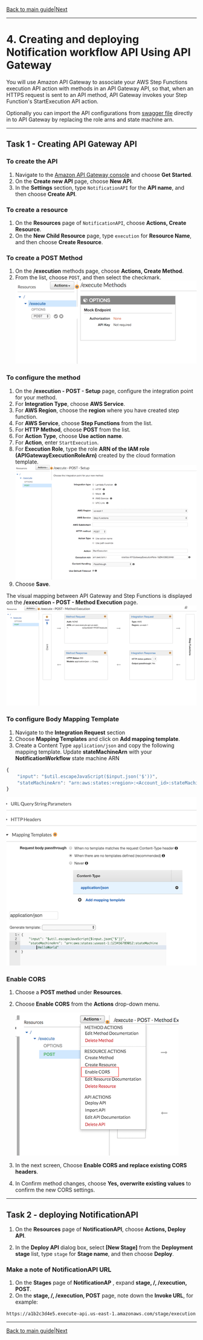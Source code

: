 [Back to main guide](../README.md)|[Next](test-application.md)

___

# 4. Creating and deploying Notification workflow API Using API Gateway

You will use Amazon API Gateway to associate your AWS Step Functions execution API action with methods in an API Gateway API, so that, when an HTTPS request is sent to an API method, API Gateway invokes your Step Function's StartExecution API action.

Optionally you can import the API configurations from [swagger file](../cfn-templates/NotificationAPI-stage-swagger-apigateway.yaml) directly in to API Gateway by replacing the role arns and state machine arn.
___

## Task 1 - Creating API Gateway API

### To create the API
1. Navigate to the [Amazon API Gateway console](https://console.aws.amazon.com/apigateway/) and choose **Get Started**.
2. On the **Create new API** page, choose **New API**.
3. In the **Settings** section, type `NotificationAPI` for the **API name**, and then choose **Create API**.

### To create a resource
1. On the **Resources** page of `NotificationAPI`, choose **Actions, Create Resource**.
2. On the **New Child Resource** page, type `execution` for **Resource Name**, and then choose **Create Resource**.

### To create a POST Method
1. On the **/execution** methods page, choose **Actions, Create Method**.
2. From the list, choose `POST`, and then select the checkmark.
    ![API POST method create](images/api-post.png)

### To configure the method
1. On the **/execution - POST - Setup** page, configure the integration point for your method.
2. For **Integration Type**, choose **AWS Service**.
3. For **AWS Region**, choose the **region** where you have created step function.
4. For **AWS Service**, choose **Step Functions** from the list.
5. For **HTTP Method**, choose **POST** from the list.
6. For **Action Type**, choose **Use action name**.
7. For **Action**, enter `StartExecution`.
8. For **Execution Role**, type the role **ARN of the IAM role (APIGatewayExecutionRoleArn)**  created by the cloud formation template.
    ![API POST method create](images/api-method-config.png) 
9. Choose **Save**.

The visual mapping between API Gateway and Step Functions is displayed on the **/execution - POST - Method Execution** page.
    ![visual mapping](images/visual-mapping.png) 

### To configure Body Mapping Template
1. Navigate to the **Integration Request** section
2. Choose **Mapping Templates** and click on **Add mapping template**. 
3. Create a Content Type `application/json` and copy the following mapping template. Update **stateMachineArn** with your **NotificationWorkflow** state machine ARN 

```JavaScript
{ 
    "input": "$util.escapeJavaScript($input.json('$'))",
    "stateMachineArn": "arn:aws:states:<region>:<Account_id>:stateMachine:NotificationWorkflow"
}
```

![body mapping](images/body-mapping.png)

### Enable CORS
1. Choose a **POST method** under **Resources**.
2. Choose **Enable CORS** from the **Actions** drop-down menu.

    ![enable cors](images/enable-cors.png) 

3. In the next screen, Choose **Enable CORS and replace existing CORS headers**.
4. In Confirm method changes, choose **Yes, overwrite existing values** to confirm the new CORS settings.
___


## Task 2 - deploying NotificationAPI 

1. On the **Resources** page of **NotificationAPI**, choose **Actions, Deploy API**.

2. In the **Deploy API** dialog box, select **[New Stage]** from the **Deployment stage** list, type `stage` for **Stage name**, and then choose **Deploy**.

### Make a note of NotificationAPI URL 
1. On the **Stages** page of **NotificationAP** , expand **stage, /, /execution, POST**.
2. On the **stage, /, /execution, POST** page, note down the **Invoke URL**, for example:
```
https://a1b2c3d4e5.execute-api.us-east-1.amazonaws.com/stage/execution
```
___

[Back to main guide](../README.md)|[Next](test-application.md)